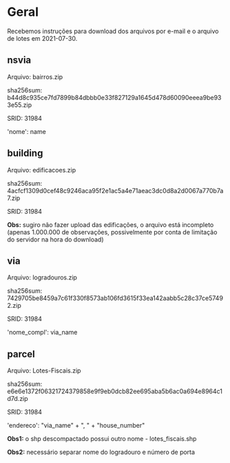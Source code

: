 # Geral

Recebemos instruções para download dos arquivos por e-mail e o arquivo de lotes em 2021-07-30. 



## nsvia

Arquivo: bairros.zip

sha256sum: b44d8c935ce7fd7899b84dbbb0e33f827129a1645d478d60090eeea9be933e55.zip

SRID: 31984

'nome': name



## building

Arquivo: edificacoes.zip

sha256sum: 4acfcf1309d0cef48c9246aca95f2e1ac5a4e71aeac3dc0d8a2d0067a770b7a7.zip

SRID: 31984

**Obs:** sugiro não fazer upload das edificações, o arquivo está incompleto (apenas 1.000.000 de observações, possivelmente por conta de limitação do servidor na hora do download)



## via

Arquivo: logradouros.zip

sha256sum: 7429705be8459a7c61f330f8573ab106fd3615f33ea142aabb5c28c37ce57492.zip

SRID: 31984

'nome_compl': via_name



## parcel

Arquivo: Lotes-Fiscais.zip

sha256sum: e6e6e1372f06321724379858e9f9eb0dcb82ee695aba5b6ac0a694e8964c1d7d.zip

SRID: 31984

'endereco': "via_name" + ", " + "house_number"

**Obs1:** o shp descompactado possui outro nome - lotes_fiscais.shp

**Obs2:** necessário separar nome do logradouro e número de porta


